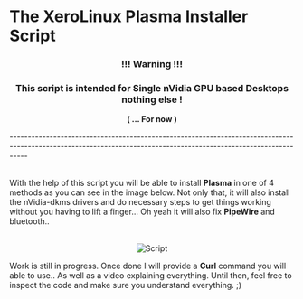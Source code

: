 # The XeroLinux Plasma Installer Script

<div align="center">

### !!! Warning !!!

### This script is intended for Single nVidia GPU based Desktops nothing else !
**( ... For now )**
</div>
-----------------------------------------------------------------------------------------------------------------------------------------------------------------
<br /><br />

With the help of this script you will be able to install **Plasma** in one of 4 methods as you can see in the image below. Not only that, it will also install the nVidia-dkms drivers and do necessary steps to get things working without you having to lift a finger... Oh yeah it will also fix **PipeWire** and bluetooth.. 
<br /><br />

<div align="center">

![Script](https://i.imgur.com/DJjpFG8.png)

</div>

Work is still in progress. Once done I will provide a **Curl** command you will able to use.. As well as a video explaining everything. Until then, feel free to inspect the code and make sure you understand everything. ;)
